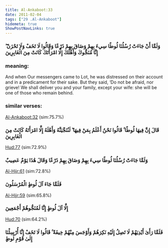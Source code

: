 ```yaml
---
title: Al-Ankaboot:33
date: 2011-02-04
tags: ["29 .Al-Ankaboot"]
hidemeta: true 
ShowPostNavLinks: true 
---
```

### وَلَمَّا أَنْ جَاءَتْ رُسُلُنَا لُوطًا سِيءَ بِهِمْ وَضَاقَ بِهِمْ ذَرْعًا وَقَالُوا لَا تَخَفْ وَلَا تَحْزَنْ ۖ إِنَّا مُنَجُّوكَ وَأَهْلَكَ إِلَّا امْرَأَتَكَ كَانَتْ مِنَ الْغَابِرِينَ
### meaning: 
And when Our messengers came to Lot, he was distressed on their account and in a predicament for their sake. But they said, ‘Do not be afraid, nor grieve! We shall deliver you and your family, except your wife: she will be one of those who remain behind.
### similar verses: 

[Al-Ankaboot:32](/29/32) (sim:75.7%)

### قَالَ إِنَّ فِيهَا لُوطًا ۚ قَالُوا نَحْنُ أَعْلَمُ بِمَنْ فِيهَا ۖ لَنُنَجِّيَنَّهُ وَأَهْلَهُ إِلَّا امْرَأَتَهُ كَانَتْ مِنَ الْغَابِرِينَ

[Hud:77](/11/77) (sim:72.9%)

### وَلَمَّا جَاءَتْ رُسُلُنَا لُوطًا سِيءَ بِهِمْ وَضَاقَ بِهِمْ ذَرْعًا وَقَالَ هَٰذَا يَوْمٌ عَصِيبٌ

[Al-Hijr:61](/15/61) (sim:72.8%)

### فَلَمَّا جَاءَ آلَ لُوطٍ الْمُرْسَلُونَ

[Al-Hijr:59](/15/59) (sim:65.8%)

### إِلَّا آلَ لُوطٍ إِنَّا لَمُنَجُّوهُمْ أَجْمَعِينَ

[Hud:70](/11/70) (sim:64.2%)

### فَلَمَّا رَأَىٰ أَيْدِيَهُمْ لَا تَصِلُ إِلَيْهِ نَكِرَهُمْ وَأَوْجَسَ مِنْهُمْ خِيفَةً ۚ قَالُوا لَا تَخَفْ إِنَّا أُرْسِلْنَا إِلَىٰ قَوْمِ لُوطٍ
